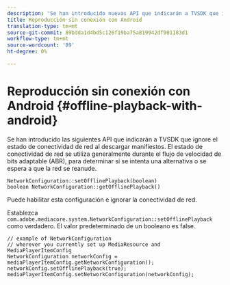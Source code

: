 ```yaml
---
description: 'Se han introducido nuevas API que indicarán a TVSDK que ignore el estado de conectividad de red al descargar manifiestos. '
title: Reproducción sin conexión con Android
translation-type: tm+mt
source-git-commit: 89bdda1d4bd5c126f19ba75a819942df901183d1
workflow-type: tm+mt
source-wordcount: '89'
ht-degree: 0%

---
```



# Reproducción sin conexión con Android {#offline-playback-with-android}

Se han introducido las siguientes API que indicarán a TVSDK que ignore el estado de conectividad de red al descargar manifiestos. El estado de conectividad de red se utiliza generalmente durante el flujo de velocidad de bits adaptable (ABR), para determinar si se intenta una alternativa o se espera a que la red se reanude.

```
NetworkConfiguration::setOfflinePlayback(boolean)
boolean NetworkConfiguration::getOfflinePlayback()
```

Puede habilitar esta configuración e ignorar la conectividad de red.

Establezca `com.adobe.mediacore.system.NetworkConfiguration::setOfflinePlayback` como verdadero. El valor predeterminado de un booleano es false.

```
// example of NetworkConfiguration
// wherever you currently set up MediaResource and MediaPlayerItemConfig
NetworkConfiguration networkConfig = mediaPlayerItemConfig.getNetworkConfiguration();
networkConfig.setOfflinePlayback(true);
mediaPlayerItemConfig.setNetworkConfiguration(networkConfig);
```
